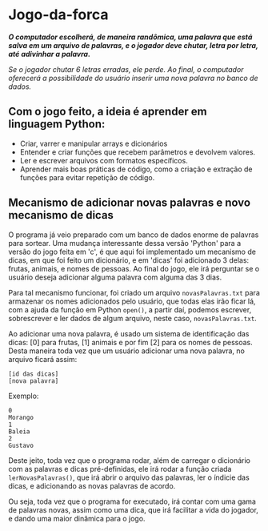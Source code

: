# Jogo-da-forca

**_O computador escolherá, de maneira randômica, uma palavra que está salva em um arquivo de palavras, e o jogador deve chutar, letra por letra, até adivinhar a palavra._**

_Se o jogador chutar 6 letras erradas, ele perde. Ao final, o computador oferecerá a possibilidade do usuário inserir uma nova palavra no banco de dados._

## Com o jogo feito, a ideia é aprender em linguagem Python:

- Criar, varrer e manipular arrays e dicionários
- Entender e criar funções que recebem parâmetros e devolvem valores.
- Ler e escrever arquivos com formatos específicos.
- Aprender mais boas práticas de código, como a criação e extração de funções para evitar repetição de código.

## Mecanismo de adicionar novas palavras e novo mecanismo de dicas

O programa já veio preparado com um banco de dados enorme de palavras para sortear. Uma mudança interessante dessa versão 'Python'
para a versão do jogo feita em 'c', é que aqui foi implementado um mecanismo de dicas, em que foi feito um dicionário, e em 'dicas'
foi adicionado 3 delas: frutas, animais, e nomes de pessoas. Ao final do jogo, ele irá perguntar se o usuário deseja adicionar
alguma palavra com alguma das 3 dias.

Para tal mecanismo funcionar, foi criado um arquivo `novasPalavras.txt` para armazenar os nomes adicionados pelo usuário, que todas
elas irão ficar lá, com a ajuda da função em Python `open()`, a partir daí, podemos escrever, sobrescrever e ler dados de algum
arquivo, neste caso, `novasPalavras.txt`.

Ao adicionar uma nova palavra, é usado um sistema de identificação das dicas: [0] para frutas, [1] animais e por fim [2] para os
nomes de pessoas. Desta maneira toda vez que um usuário adicionar uma nova palavra, no arquivo ficará assim:

```
[id das dicas]
[nova palavra]

```
Exemplo:

```
0
Morango
1
Baleia
2 
Gustavo
```

Deste jeito, toda vez que o programa rodar, além de carregar o dicionário com as palavras e dicas pré-definidas, ele irá 
rodar a função criada `lerNovasPalavras()`, que irá abrir o arquivo das palavras, ler o índicie das dicas, e adicionando as
novas palavras de acordo.

Ou seja, toda vez que o programa for executado, irá contar com uma gama de palavras novas, assim como uma dica, que irá
facilitar a vida do jogador, e dando uma maior dinâmica para o jogo.

